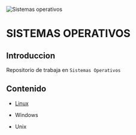 ![Sistemas operativos](https://sites.google.com/site/binariopc/_/rsrc/1408219942197/servicios/sistemas_operativos/SO_banner.PNG)

# SISTEMAS OPERATIVOS

## Introduccion
Repositorio de trabaja en ```Sistemas Operativos```

## Contenido
* [Linux](https://github.com/carloshrueda/sis-operativos/blob/9a4a7161768d1e217bf74d26166b6c75f99638eb/Linux/readme.md)

* Windows
  
* Unix


